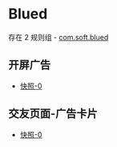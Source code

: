 # Blued

存在 2 规则组 - [com.soft.blued](/src/apps/com.soft.blued.ts)

## 开屏广告

- [快照-0](https://i.gkd.li/import/12777070)

## 交友页面-广告卡片

- [快照-0](https://i.gkd.li/import/12777097)
